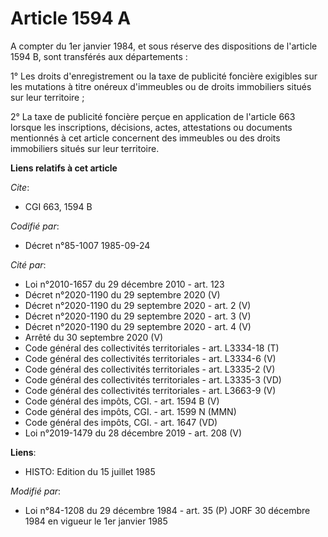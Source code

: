 # Article 1594 A

A compter du 1er janvier 1984, et sous réserve des dispositions de l'article 1594 B, sont transférés aux départements :

1° Les droits d'enregistrement ou la taxe de publicité foncière exigibles sur les mutations à titre onéreux d'immeubles ou de
droits immobiliers situés sur leur territoire ;

2° La taxe de publicité foncière perçue en application de l'article 663 lorsque les inscriptions, décisions, actes,
attestations ou documents mentionnés à cet article concernent des immeubles ou des droits immobiliers situés sur leur
territoire.

**Liens relatifs à cet article**

_Cite_:

  - CGI 663, 1594 B

_Codifié par_:

  - Décret n°85-1007 1985-09-24

_Cité par_:

  - Loi n°2010-1657 du 29 décembre 2010 - art. 123
  - Décret n°2020-1190 du 29 septembre 2020 (V)
  - Décret n°2020-1190 du 29 septembre 2020 - art. 2 (V)
  - Décret n°2020-1190 du 29 septembre 2020 - art. 3 (V)
  - Décret n°2020-1190 du 29 septembre 2020 - art. 4 (V)
  - Arrêté du 30 septembre 2020 (V)
  - Code général des collectivités territoriales - art. L3334-18 (T)
  - Code général des collectivités territoriales - art. L3334-6 (V)
  - Code général des collectivités territoriales - art. L3335-2 (V)
  - Code général des collectivités territoriales - art. L3335-3 (VD)
  - Code général des collectivités territoriales - art. L3663-9 (V)
  - Code général des impôts, CGI. - art. 1594 B (V)
  - Code général des impôts, CGI. - art. 1599 N (MMN)
  - Code général des impôts, CGI. - art. 1647 (VD)
  - Loi n°2019-1479 du 28 décembre 2019 - art. 208 (V)

**Liens**:

  - HISTO: Edition du 15 juillet 1985

_Modifié par_:

  - Loi n°84-1208 du 29 décembre 1984 - art. 35 (P) JORF 30 décembre 1984 en vigueur le 1er janvier 1985
